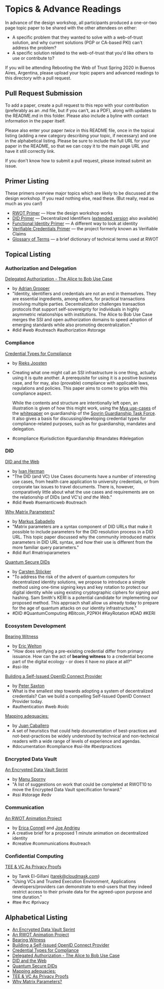 #  Topics & Advance Readings

In advance of the design workshop, all participants produced a one-or-two page topic paper to be shared with the other attendees on either:

* A specific problem that they wanted to solve with a web-of-trust solution, and why current solutions (PGP or CA-based PKI) can't address the problem?
* A specific solution related to the web-of-trust that you'd like others to use or contribute to?

If you will be attending Rebooting the Web of Trust Spring 2020 in Buenos Aires, Argentina, please upload your topic papers and advanced readings to this directory with a pull request.

## Pull Request Submission

To add a paper, create a pull request to this repo with your contribution (preferably as an .md file, but if you can't, as a PDF), along with updates to the README.md in this folder. Please also include a byline with contact information in the paper itself.

Please also enter your paper _twice_ in this README file, once in the topical listing (adding a new category describing your topic, if necessary) and one in the alphabetical listing. Please be sure to include the full URL for your paper in the README, so that we can copy it to the main page URL and have it still correctly link.

If you don't know how to submit a pull request, please instead submit an issue.

## Primer Listing

These primers overview major topics which are likely to be discussed
at the design workshop. If you read nothing else, read these. (But
really, read as much as you can!)

* [RWOT Primer](./rwot-primer.md) — How the design workshop works
* [DID Primer](./did-primer.md) — Decentralized Identifiers ([extended version](./did-primer-extended.md) also available)
* [Functional Identity Primer](./functional-identity-primer.md) — A different way to look at identity
* [Verifiable Credentials Primer](./verifiable-credentials-primer.md) — the project formerly known as Verifiable Claims
* [Glossary of Terms](./glossary-primer.md) — a brief dictionary of technical terms used at RWOT

## Topical Listing

### Authorization and Delegation

[Delegated Authorization - The Alice to Bob Use Case](delegated-authorization.md)
  * by [Adrian Gropper](mailto:agropper@healthurl.com)
  * "Identity, identifiers and credentials are not an end in themselves. They are essential ingredients, among others, for practical transactions involving multiple parties. Decentralization challenges transaction protocols that support self-sovereignty for individuals in highly asymmetric relationships with institutions. The Alice to Bob Use Case merges the SSI and open authorization domains to speed adoption of emerging standards while also promoting decentralization."
  * #did #web #outreach #authorization #storage

### Compliance

[Credential Types for Compliance](credential_types_for_compliance.md)

  * by [Rieks Joosten](mailto:rieks.joosten@tno.nl)

  * Creating what one might call an SSI infrastructure is one thing, actually using it is quite another. A prerequisite for using it is a positive business case, and for may, also (provable) compliance with applicable laws, regulations and policies. This paper aims to come to grips with this compliance aspect. 

    While the contents and structure are intentionally left open, an illustration is given of how this might work, using the [Mya use-cases](https://drive.google.com/file/d/10sfYKp6Ohi_rLsNqb1GBrhuE0IuoBX2k/view) of the [whitepaper](https://sovrin.org/wp-content/uploads/Guardianship-Whitepaper.pdf) on guardianship of the [Sovrin Guardianship Task Force](https://docs.google.com/document/d/1ymWzCwu2Ud6FMGZdU8md03KCvaxmT41-gQYIRXo09Xw/edit#heading=h.8oej31ec0two). It also gives a basis for discussing/developing credential types for compliance-related purposes, such as for guardianship, mandates and delegation.

  * #compliance #jurisdiction #guardianship #mandates #delegation 

### DID

[DID and the Web](DID_and_the_Web.md)

  * by [Ivan Herman](https://www.w3.org/People/Ivan/)
  * "The DID (and VC) Use Cases documents have a number of interesting use cases, from health care application to university credentials, or from corporate tax issues to travel documents. There is, however, comparatively little about what the use cases and requirements are on the relationship of DIDs (and VC's) _and the Web_."
  * #did #web #semanticweb #outreach

[Why Matrix Parameters?](why-matrix-parameters.md)
  * by [Markus Sabadello](https://danubetech.com/)
  * "Matrix parameters are a syntax component of DID URLs that make it possible to include parameters for the DID resolution process in a DID URL. This topic paper discussed why the community introduced matrix parameters in DID URL syntax, and how their use is different from the more familiar query parameters."
  * #did #url #matrixparameters
  
 [Quantum Secure DIDs](QuantumSecureDIDs.md)
   * by [Carsten Stöcker](https://spherity.com)
   * "To address the risk of the advent of quantum computers for decentralized identity solutions, we propose to introduce a simple method using one-time signing keys and key rotation to protect our digital identity while using existing cryptographic ciphers for signing and hashing. Sam Smith's KERI is a potential candidate for implementing our proposed method. This approach shall allow us already today to prepare for the age of quantum attacks on our identity infrastructure."
   * #DID #QuantumComputing #Bitcoin_P2PKH #KeyRotation #DAD #KERI

### Ecosystem Development

[Bearing Witness](bearing-witness.md)
  * by [Eric Welton](mailto:eric@korsimoro.com)
  * "How does verifying a pre-existing credential differ from primary
  issuance.  How can the act of __bearing witness__ to a credential become part of the
  digital ecology - or does it have no place at all?"
  * #ssi-lite

[Building a Self-Issued OpenID Connect Provider](building-a-self-issued-openid-connect-provider.md)
  * by [Peter Saxton](mailto:peterhsaxton@gmail.com)
  * What is the smallest step towards adopting a system of decentralized credentials?
  Can we build a compelling Self-Issued OpenID Connect Provider today.
  * #authentication #web #oidc

[Mapping adequacies:](mapping-adequacies.md)
  * by [Juan Caballero]("mailto:caballerojuan_AT_pm.me")
  * A set of heuristics that could help documentation of best-practices and not-best-practices be widely understood by technical and non-technical readers with a wide range of levels of experience and agendas.
  * #documentation #compliance #ssi-lite #bestpractices

### Encrypted Data Vault

[An Encrypted Data Vault Sprint](edv-sprint.md)
  * by [Manu Sporny](https://www.linkedin.com/in/manusporny/)
  * "A list of suggestions on work that could be completed at RWOT10 to move the Encrypted Data Vault specification forward."
  * #ssi #storage #edv

### Communication
[An RWOT Animation Project](decentralized_animation_creative_brief.md)
  * by [Erica Connell](http://wonderlandstageandscreen.com) and [Joe Andrieu](https://joeandrieu.com)
  * A creative brief for a proposed 1 minute animation on decentralized identity
  * #creative #communications #outreach

### Confidential Computing

[TEE & VC As Privacy Proofs](tee-privacy-vc.md)

  * by Tarek El-Gillani ([tarek@cloudmask.com](mailto:tarek@cloudmask.com))
  * "Using VCs and Trusted Execution Environment, Applications developers/providers can demonstrate to end-users that they indeed restrict access to their private data for the agreed-upon purpose and time duration."
  * #tee #vc #privacy

## Alphabetical Listing
* [An Encrypted Data Vault Sprint](edv-sprint.md)
* [An RWOT Animation Project](decentralized_animation_creative_brief.md)
* [Bearing Witness](bearing-witness.md)
* [Building a Self-Issued OpenID Connect Provider](building-a-self-issued-openid-connect-provider.md)
* [Credential Types for Compliance](credential_types_for_compliance.md)
* [Delegated Authorization - The Alice to Bob Use Case](delegated-authorization.md)
* [DID and the Web](DID_and_the_Web.md)
* [Quantum Secure DIDs](QuantumSecureDIDs.md)
* [Mapping adequacies:](mapping-adequacies.md)
* [TEE & VC As Privacy Proofs](tee-privacy-vc.md)
* [Why Matrix Parameters?](why-matrix-parameters.md)
